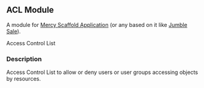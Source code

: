 ## ACL Module

A module for [Mercy Scaffold Application](https://github.com/AKlebeLaravel/MercyScaffold.git)
(or any based on it like [Jumble Sale](https://github.com/AKlebeLaravel/JumbleSale.git)).

Access Control List

### Description

Access Control List to allow or deny users or user groups accessing objects by resources.
